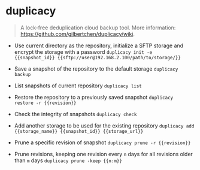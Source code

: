 # duplicacy
> A lock-free deduplication cloud backup tool.
> More information: <https://github.com/gilbertchen/duplicacy/wiki>.

- Use current directory as the repository, initialize a SFTP storage and encrypt the storage with a password
`duplicacy init -e {{snapshot_id}} {{sftp://user@192.168.2.100/path/to/storage/}}`

- Save a snapshot of the repository to the default storage
`duplicacy backup`

- List snapshots of current repository
`duplicacy list`

- Restore the repository to a previously saved snapshot
`duplicacy restore -r {{revision}}`

- Check the integrity of snapshots
`duplicacy check`

- Add another storage to be used for the existing repository
`duplicacy add {{storage_name}} {{snapshot_id}} {{storage_url}}`

- Prune a specific revision of snapshot
`duplicacy prune -r {{revision}}`

- Prune revisions, keeping one revision every `n` days for all revisions older than `m` days
`duplicacy prune -keep {{n:m}}`
